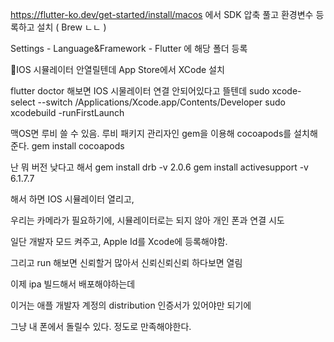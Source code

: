 https://flutter-ko.dev/get-started/install/macos
에서 SDK 압축 풀고 환경변수 등록하고 설치 
( Brew ㄴㄴ )

Settings - Language&Framework - Flutter 에 해당 폴더 등록

IOS 시뮬레이터 안열릴텐데 App Store에서 XCode 설치

flutter doctor 해보면 IOS 시물레이터 연결 안되어있다고 뜰텐데
sudo xcode-select --switch /Applications/Xcode.app/Contents/Developer
sudo xcodebuild -runFirstLaunch

맥OS면 루비 쓸 수 있음. 루비 패키지 관리자인 gem을 이용해 cocoapods를 설치해준다.
gem install cocoapods

난 뭐 버전 낮다고 해서
gem install drb -v 2.0.6
gem install activesupport -v 6.1.7.7

해서 하면 IOS 시뮬레이터 열리고,

우리는 카메라가 필요하기에, 시뮬레이터로는 되지 않아 개인 폰과 연결 시도

일단 개발자 모드 켜주고, Apple Id를 Xcode에 등록해야함.

그리고 run 해보면 신뢰할거 많아서 신뢰신뢰신뢰 하다보면 열림

이제 ipa 빌드해서 배포해야하는데

이거는 애플 개발자 계정의 distribution 인증서가 있어야만 되기에

그냥 내 폰에서 돌릴수 있다. 정도로 만족해야한다.





